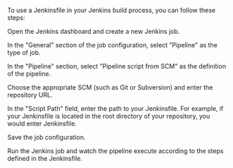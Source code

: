 To use a Jenkinsfile in your Jenkins build process, you can follow these steps:

Open the Jenkins dashboard and create a new Jenkins job.

In the "General" section of the job configuration, select "Pipeline" as the type of job.

In the "Pipeline" section, select "Pipeline script from SCM" as the definition of the pipeline.

Choose the appropriate SCM (such as Git or Subversion) and enter the repository URL.

In the "Script Path" field, enter the path to your Jenkinsfile. For example, if your Jenkinsfile is located in the root directory of your repository, you would enter Jenkinsfile.

Save the job configuration.

Run the Jenkins job and watch the pipeline execute according to the steps defined in the Jenkinsfile.